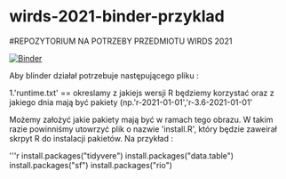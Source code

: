 # wirds-2021-binder-przyklad
#REPOZYTORIUM NA POTRZEBY PRZEDMIOTU WIRDS 2021

[![Binder](https://mybinder.org/badge_logo.svg)](https://mybinder.org/v2/gh/kameckif/wirds-2021-binder-przyklad/main?urlpath=rstudio)


Aby blinder działał potrzebuje następującego pliku :

1.'runtime.txt' == okreslamy z jakiejs wersji R będziemy korzystać oraz z jakiego dnia mają być pakiety (np.'r-2021-01-01','r-3.6-2021-01-01'

Możemy założyć jakie pakiety mają być w ramach tego obrazu. W takim razie powinniśmy utowrzyć plik o nazwie 'install.R', który będzie zaweirał skrpyt R do instalacji pakietów.
Na przykład :

'''r
install.packages("tidyvere")
install.packages("data.table")
install.packages("sf")
install.packages("rio")
